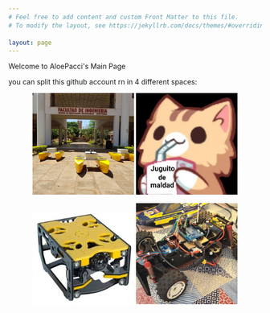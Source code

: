 ```yaml
---
# Feel free to add content and custom Front Matter to this file.
# To modify the layout, see https://jekyllrb.com/docs/themes/#overriding-theme-defaults

layout: page
---
```


Welcome to AloePacci's Main Page

you can split this github account rn in 4 different spaces:
<p style="text-align:center">
<a href="./ASV_Loyola_US"><img src="./ASV_Loyola_US/assets/ASV.jpeg" width="40%"/></a>
<a href="./Liaos"><img src="./Liaos/assets/perfil.jpg" width="40%"/></a>
</p>
<p style="text-align:center">
<a href="./Sibiu_Nano_p"><img src="./Sibiu_Nano_p/assets/sibiu.jpeg" width="40%"/></a>
<a href="./miscellaneous"><img src="./miscellaneous/assets/profile.jpeg" width="40%"/></a>
</p>
